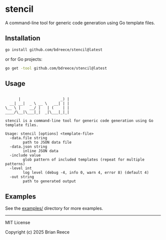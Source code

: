 # stencil

A command-line tool for generic code generation using Go template files.

## Installation

```sh
go install github.com/bdreece/stencil@latest
```

or for Go projects:

```sh
go get -tool github.com/bdreece/stencil@latest
```

## Usage

```

      |                  _) |
  __| __|  _ \ __ \   __| | |
\__ \ |    __/ |   | (    | |
____/\__|\___|_|  _|\___|_|_|

stencil is a command-line tool for generic code generation using Go template files.

Usage: stencil [options] <template-file>
  -data.file string
        path to JSON data file
  -data.json string
        inline JSON data
  -include value
        glob pattern of included templates (repeat for multiple patterns)
  -level int
        log level (debug -4, info 0, warn 4, error 8) (default 4)
  -out string
        path to generated output

```

## Examples

See the [examples/](./examples/) directory for more examples.

---

MIT License

Copyright (c) 2025 Brian Reece
